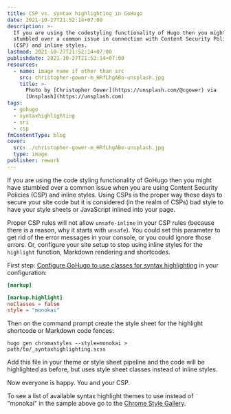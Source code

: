 ```yaml
---
title: CSP vs. syntax highlighting in GoHugo
date: 2021-10-27T21:52:14+07:00
description: >-
  If you are using the codestyling functionality of Hugo then you might have
  stumbled over a common issue in connection with Content Security Policies
  (CSP) and inline styles.
lastmod: 2021-10-27T21:52:14+07:00
publishdate: 2021-10-27T21:52:14+07:00
resources:
  - name: image name if other than src
    src: christopher-gower-m_HRfLhgABo-unsplash.jpg
    title: >-
      Photo by [Christopher Gower](https://unsplash.com/@cgower) via
      [Unsplash](https://unsplash.com)
tags:
  - gohugo
  - syntaxhighlighting
  - sri
  - csp
fmContentType: blog
cover:
  src: ./christopher-gower-m_HRfLhgABo-unsplash.jpg
  type: image
publisher: rework
---
```


If you are using the code styling functionality of GoHugo then you might have stumbled over a common issue when you are using Content Security Policies (CSP) and inline styles. Using CSPs is the proper way these days to secure your site code but it is considered (in the realm of CSPs) bad style to have your style sheets or JavaScript inlined into your page.

Proper CSP rules will not allow `unsafe-inline` in your CSP rules (because there is a reason, why it starts with `unsafe`). You could set this parameter to get rid of the error messages in your console, or you could ignore those errors. Or, configure your site setup to stop using inline styles for the `highlight` function, Markdown rendering and shortcodes.

First step: [Configure GoHugo to use classes for syntax highlighting](https://gohugo.io/getting-started/configuration-markup#highlight) in your configuration:

```toml {lineAnchors=code1}
[markup]

[markup.highlight]
noClasses = false
style = "monokai"

```

Then on the command prompt create the style sheet for the highlight shortcode or Markdown code fences:

```shell {lineAnchors=code2}
hugo gen chromastyles --style=monokai > path/to/_syntaxhighlighting.scss
```

Add this file in your theme or style sheet pipeline and the code will be highlighted as before, but uses style sheet classes instead of inline styles.

Now everyone is happy. You and your CSP.

To see a list of available syntax highlight themes to use instead of "monokai" in the sample above go to the [Chrome Style Gallery](https://xyproto.github.io/splash/docs/longer/all.html).
